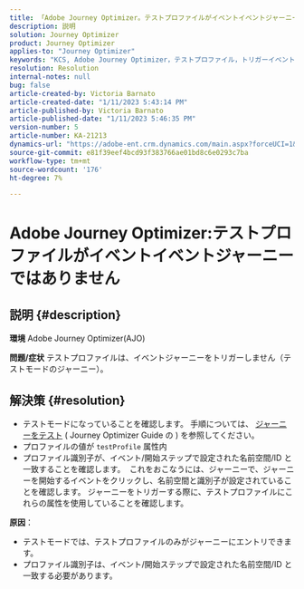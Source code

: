 ```yaml
---
title: 「Adobe Journey Optimizer。テストプロファイルがイベントイベントジャーニーではありません»
description: 説明
solution: Journey Optimizer
product: Journey Optimizer
applies-to: "Journey Optimizer"
keywords: "KCS, Adobe Journey Optimizer，テストプロファイル，トリガーイベントジャーニーではなく， AJO"
resolution: Resolution
internal-notes: null
bug: false
article-created-by: Victoria Barnato
article-created-date: "1/11/2023 5:43:14 PM"
article-published-by: Victoria Barnato
article-published-date: "1/11/2023 5:46:35 PM"
version-number: 5
article-number: KA-21213
dynamics-url: "https://adobe-ent.crm.dynamics.com/main.aspx?forceUCI=1&pagetype=entityrecord&etn=knowledgearticle&id=694ca26a-d791-ed11-aad1-6045bd006d92"
source-git-commit: e81f39eef4bcd93f383766ae01bd8c6e0293c7ba
workflow-type: tm+mt
source-wordcount: '176'
ht-degree: 7%

---
```


# Adobe Journey Optimizer:テストプロファイルがイベントイベントジャーニーではありません

## 説明 {#description}

<b>環境</b>
Adobe Journey Optimizer(AJO)

<b>問題/症状</b>
テストプロファイルは、イベントジャーニーをトリガーしません（テストモードのジャーニー）。


## 解決策 {#resolution}


- テストモードになっていることを確認します。 手順については、 [ジャーニーをテスト](https://experienceleague.adobe.com/docs/journey-optimizer/using/orchestrate-journeys/create-journey/testing-the-journey.html) ( Journey Optimizer Guide の ) を参照してください。
- プロファイルの値が `testProfile` 属性内
- プロファイル識別子が、イベント/開始ステップで設定された名前空間/ID と一致することを確認します。  これをおこなうには、ジャーニーで、ジャーニーを開始するイベントをクリックし、名前空間と識別子が設定されていることを確認します。 ジャーニーをトリガーする際に、テストプロファイルにこれらの属性を使用していることを確認します。

<b>原因</b>：
- テストモードでは、テストプロファイルのみがジャーニーにエントリできます。
- プロファイル識別子は、イベント/開始ステップで設定された名前空間/ID と一致する必要があります。

